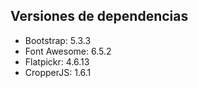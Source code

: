 ## Versiones de dependencias
- Bootstrap: 5.3.3
- Font Awesome: 6.5.2
- Flatpickr: 4.6.13
- CropperJS: 1.6.1